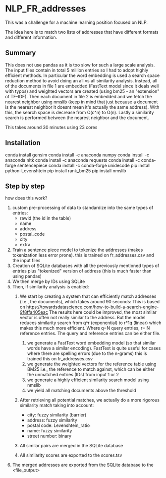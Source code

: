 # NLP_FR_addresses

This was a challenge for a machine learning position focused on NLP.

The idea here is to match two lists of addresses that have different formats and different information.




## Summary

This does not use pandas as it is too slow for such a large scale analysis.
The input files contain in total 5 million entries so I had to adopt highly efficient methods.
In particular the word embedding is used a search space reduction method to avoid doing an all vs all similarity analysis. Instead, all of the documents in file 1 are embedded (FastText model since it deals well with typos) and weighted vectors are created (using bm25 -  an "extension" of TF-IDF). Then each document in file 2 is embedded and we fetch the nearest neighbor using nmslib (keep in mind that just because a document is the nearest neighbor it doesnt mean it's actually the same address).
With this, the search space is decrease from O(c^n) to O(n).
Lastly a similarity search is performed between the nearest neighbor and the document.

This takes around 30 minutes using 23 cores

## Installation
conda install gensim
conda install -c anaconda numpy
conda install -c anaconda nltk
conda install -c anaconda requests
conda install -c conda-forge sentencepiece
conda install -c conda-forge unidecode
pip install python-Levenshtein
pip install rank_bm25
pip install nmslib

## Step by step

how does this work?
1. custom pre-processing of data to standardize into the same types of entries:
    - rawid (the id in the table)
    - name
    - address
    - postal_code
    - city
    - extra
2. Train a sentence piece model to tokenize the addresses (makes tokenization less error prone).
    this is trained on fr_addresses.csv and the input files
3. Creation of SQLite databases with all the previously mentioned types of entries plus "tokenized" version of address
    (this is much faster than using pandas)
4. We then merge by IDs using SQLite
5. Then, if similarity analysis is enabled:
   1. We start by creating a system that can efficiently match addresses (i.e., the documents), which takes around 90 seconds:
   This is based on https://towardsdatascience.com/how-to-build-a-search-engine-9f8ffa405eac
   The results here could be improved, the most similar vector is often not really similar to the address.
   But the model reduces similarity search from q^r (exponential) to r*1q (linear) which makes this much more efficient. Where q=N query entries, r= N reference entries. The query and reference entries can be either file.
         1. we generate a FastText word embedding model (so that similar words have a similar encoding).
             FastText is quite useful for cases where there are spelling errors (due to the n-grams)
             this is trained this on fr_addresses.csv
         2. we generate the weighted vectors for the reference table using BM25
             i.e., the reference to match against, which can be either the unmatched entries (IDs) from input 1 or 2
         3. we generate a highly efficient similarity search model using nmslib
         4. we yield all matching documents above the <model> threshold
   2. After retrieving all potential matches, we actually do a more rigorous similarity match taking into account:
       - city: fuzzy similarity (barrier)
       - address: fuzzy similarity
       - postal code: Levenshtein_ratio
       - name: fuzzy similarity
       - street number: binary

   3. All similar pairs are merged in the SQLite database
   4. All similarity scores are exported to the scores.tsv
6. The merged addresses are exported from the SQLite database to the <file_output>
